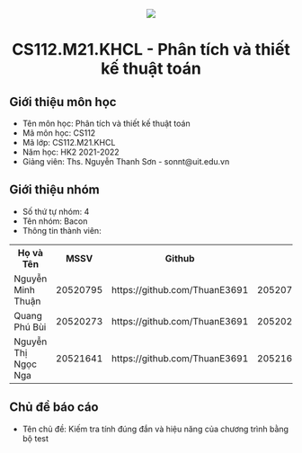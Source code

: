 <p align="center">
   <a href="https://www.uit.edu.vn/">
      <img src="https://i.imgur.com/WmMnSRt.png" border="none">
   </a>
</p>
<h1 align="center">
    CS112.M21.KHCL - Phân tích và thiết kế thuật toán
</h1>

<h2>
   Giới thiệu môn học   
</h2>

<ul>
   <li>Tên môn học: Phân tích và thiết kế thuật toán
   <li>Mã môn học: CS112
   <li>Mã lớp: CS112.M21.KHCL
   <li>Năm học: HK2 2021-2022
   <li>Giảng viên: Ths. Nguyễn Thanh Sơn - sonnt@uit.edu.vn 
</ul>
<h2>
   Giới thiệu nhóm
</h2>

<p>
  <ul>
     <li> Số thứ tự nhóm: 4
     <li> Tên nhóm: Bacon
     <li> Thông tin thành viên: 
  </ul>
  
  <table align="center">
      <tr>
       <th>Họ và Tên</th>
       <th>MSSV</th>
       <th>Github</th>
       <th>Email</th>
      </tr>
      <tr>
       <td>Nguyễn Minh Thuận</td>
       <td>20520795</td>
       <td>https://github.com/ThuanE3691</td>
       <td>20520795@gm.uit.edu.vn</td>  
      </tr>
      <tr>
       <td>Quang Phú Bùi</td>
       <td>20520273</td>
       <td>https://github.com/ThuanE3691</td>
       <td>20520273@gm.uit.edu.vn</td>  
      </tr>
      <tr>
       <td>Nguyễn Thị Ngọc Nga</td>
       <td>20521641</td>
       <td>https://github.com/ThuanE3691</td>
       <td>20521641@gm.uit.edu.vn</td>  
      </tr>
  </table>
</p>

<h2>
  Chủ đề báo cáo 
</h2>

<ul>
   <li>Tên chủ đề: Kiếm tra tính đúng đắn và hiệu năng của chương trình bằng bộ test   
</ul>
